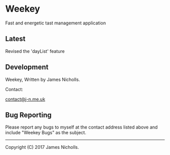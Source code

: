 # Weekey
Fast and energetic tast management application

## Latest
Revised the 'dayList' feature


## Development

Weekey, Written by James Nicholls.

Contact:

contact@j-n.me.uk


## Bug Reporting

Please report any bugs to myself at the contact address listed above and include "Weekey Bugs" as the subject.


-------------------------------------------------------------------------------
Copyright (C) 2017 James Nicholls.